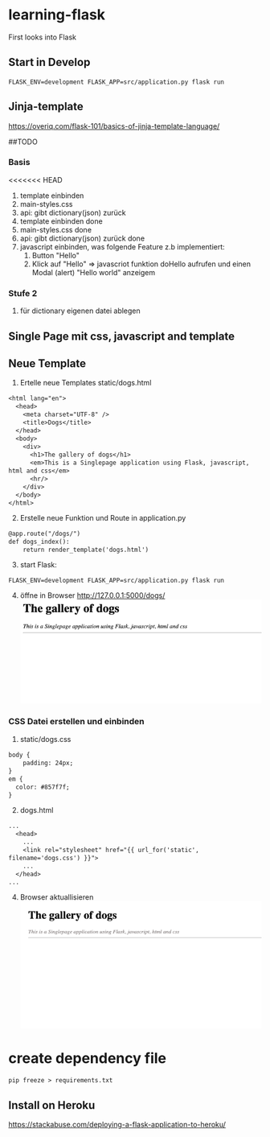 # learning-flask
First looks into Flask

## Start in Develop
```commandline
FLASK_ENV=development FLASK_APP=src/application.py flask run

```
## Jinja-template
https://overiq.com/flask-101/basics-of-jinja-template-language/

##TODO
### Basis
<<<<<<< HEAD
1. template einbinden
2. main-styles.css
3. api: gibt dictionary(json) zurück  
1. template einbinden done
2. main-styles.css    done
3. api: gibt dictionary(json) zurück  done
4. javascript einbinden, was folgende Feature z.b implementiert:
    1. Button "Hello"
    2. Klick auf "Hello" => javascriot funktion doHello aufrufen und einen Modal (alert) "Hello world" anzeigem

### Stufe 2
1. für dictionary eigenen datei ablegen 

## Single Page mit css, javascript and template
## Neue Template
1. Ertelle neue Templates static/dogs.html
```
<html lang="en">
  <head>
    <meta charset="UTF-8" />
    <title>Dogs</title>
  </head>
  <body>
    <div>
      <h1>The gallery of dogs</h1>
      <em>This is a Singlepage application using Flask, javascript, html and css</em>
      <hr/>
    </div>
  </body>
</html>

```
2. Erstelle neue Funktion und Route in application.py
```
@app.route("/dogs/")
def dogs_index():
    return render_template('dogs.html')
```

3. start Flask:
```
FLASK_ENV=development FLASK_APP=src/application.py flask run
```
4. öffne in Browser http://127.0.0.1:5000/dogs/
![first-step](./resources/dogs-gallery-start.png)

### CSS Datei erstellen und einbinden
1. static/dogs.css
```
body {
    padding: 24px;
}
em {
  color: #857f7f;
}
```
2. dogs.html
```
...
  <head>
    ...
    <link rel="stylesheet" href="{{ url_for('static', filename='dogs.css') }}">
    ...
  </head>
...  
```
4. Browser aktuallisieren
![css-added](./resources/app-with-css.png)

# create dependency file
```
pip freeze > requirements.txt
```
## Install on Heroku
https://stackabuse.com/deploying-a-flask-application-to-heroku/